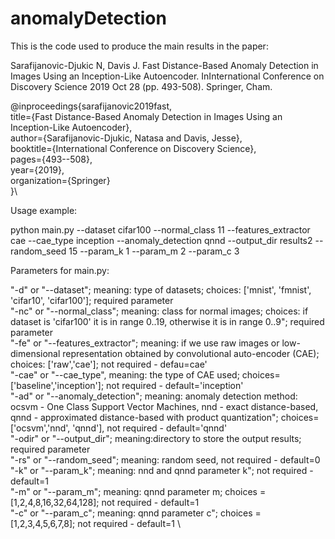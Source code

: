 # anomalyDetection

This is the code used to produce the main results in the paper:

Sarafijanovic-Djukic N, Davis J. Fast Distance-Based Anomaly Detection in Images Using an Inception-Like Autoencoder. InInternational Conference on Discovery Science 2019 Oct 28 (pp. 493-508). Springer, Cham.

@inproceedings{sarafijanovic2019fast,\
title={Fast Distance-Based Anomaly Detection in Images Using an Inception-Like Autoencoder},\
author={Sarafijanovic-Djukic, Natasa and Davis, Jesse},\
booktitle={International Conference on Discovery Science},\
pages={493--508},\
year={2019},\
organization={Springer}\
}\

Usage example:

python main.py --dataset cifar100 --normal_class 11 --features_extractor cae --cae_type inception --anomaly_detection qnnd --output_dir results2 --random_seed 15 --param_k 1 --param_m 2 --param_c 3

Parameters for main.py:

"-d" or "--dataset"; meaning: type of datasets; choices: ['mnist', 'fmnist', 'cifar10', 'cifar100']; required parameter \
"-nc" or "--normal_class"; meaning: class for normal images; choices: if dataset is 'cifar100' it is in range 0..19, otherwise it is in range 0..9"; required parameter \
"-fe" or "--features_extractor"; meaning: if we use raw images or low-dimensional representation obtained by convolutional auto-encoder (CAE); choices: ['raw','cae']; not required - defau=cae' \
"-cae" or "--cae_type",  meaning: the type of CAE used; choices=['baseline','inception']; not required - default='inception'\
"-ad" or "--anomaly_detection"; meaning: anomaly detection method: ocsvm - One Class Support Vector Machines, nnd - exact distance-based, qnnd - approximated distance-based with product quantization"; choices=['ocsvm','nnd', 'qnnd'], not required - default='qnnd' \
"-odir" or "--output_dir"; meaning:directory to store the output results; required parameter \
"-rs" or "--random_seed"; meaning: random seed, not required - default=0 \
"-k" or "--param_k"; meaning: nnd and qnnd parameter k"; not required - default=1 \
"-m" or "--param_m"; meaning: qnnd parameter m; choices = [1,2,4,8,16,32,64,128]; not required - default=1 \
"-c" or "--param_c"; meaning: qnnd parameter c"; choices = [1,2,3,4,5,6,7,8]; not required - default=1 \